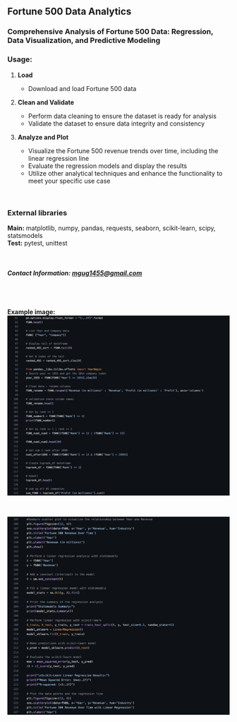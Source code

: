 ## Fortune 500 Data Analytics

### Comprehensive Analysis of Fortune 500 Data: Regression, Data Visualization, and Predictive Modeling

### Usage:

1. **Load**
   - Download and load Fortune 500 data
  
2. **Clean and Validate**
   - Perform data cleaning to ensure the dataset is ready for analysis
   - Validate the dataset to ensure data integrity and consistency
  
3. **Analyze and Plot**
   - Visualize the Fortune 500 revenue trends over time, including the linear regression line
   - Evaluate the regression models and display the results
   - Utilize other analytical techniques and enhance the functionality to meet your specific use case
  
<br>

### External libraries 
**Main:** matplotlib, numpy, pandas, requests, seaborn, scikit-learn, scipy, statsmodels
<br>
**Test:** pytest, unittest

<br>

##### Contact Information: [mgug1455@gmail.com](mailto:mgug1455@gmail.com) #####

<br>
<br>

**Example image:**
![Fortune500 Example Screen 1](/assets/Fortune500_screen1.png)

<br>

![Fortune500 Example Screen 1](/assets/Fortune500_screen2.png)

